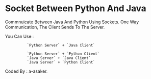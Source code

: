 # Socket Between Python And Java

Commnuicate Between Java And Python Using Sockets. One Way Communication, The Client Sends To The Server.

You Can Use : 

              `Python Server` + `Java Client`
              
              `Python Server` + `Python Client`
              `Java Server` + `Java Client`
              `Java Server` + `Python Client`

Coded By : a-asaker.
